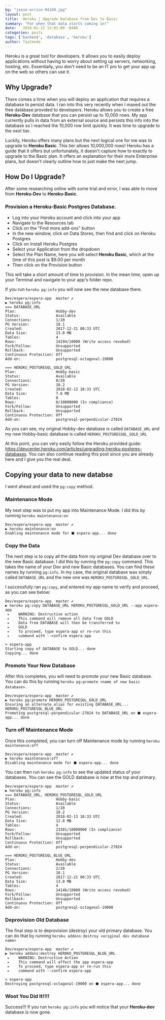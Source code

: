 ```yaml
---
bg: "jesse-orrico-94169.jpg"
layout: post
title:  Heroku | Upgrade Database from Dev to Basic
summary: "For when that data starts coming in!"
date:   2018-02-13 12:01:00 -0400
categories: posts
tags: ['backend', 'database', 'heroku']
author: fastmode
---
```


Heroku is a great tool for developers. It allows you to easily deploy applications without having to worry about setting up servers, networking, hosting, etc. Essentially, you don't need to be an IT pro to get your app up on the web so others can use it. 

## Why Upgrade?

There comes a time when you will deploy an application that requires a database to persist data.  I ran into this very recently when I maxed out the free database provided to developers.   Heroku allows you to create a free **Heroku-Dev** database that you can persist up to 10,000 rows.  My app currently pulls in data from an external source and persists this info into the database so I reached the 10,000 row limit quickly.  It was time to upgrade to the next tier.

Luckily, Heroku offers many plans but the next logical one for me was to upgrade to **Heroku Basic**.  This tier allows 10,000,000 rows!  Heroku has a guide that it offers but unfortunately, it doesn't capture how to exactly to upgrade to the Basic plan.  It offers an explanation for their more Enterprise plans, but doesn't clearly outline how to just make the next jump.

## How Do I Upgrade?

After some researching online with some trial and error, I was able to move from **Heroku-Dev** to **Heroku-Basic**.

### Provision a **Heroku-Basic** Postgres Database. 
* Log into your Heroku account and click into your app 
* Navigate to the Resources tab
* Click on the "Find more add-ons" button
* In the new window, click on Data Stores, then find and click on Heroku Postgres
* Click on Install Heroku Postgres
* Select your Application from the dropdown
* Select the Plan Name, here you will select **Heroku Basic**, which at the time of this post is $9.00 per month
* Then click on the Provision button

This will take a short amount of time to provision.  In the mean time, open up your Terminal and navigate to your app's folder repo.  

If you run `heroku pg:info` you will now see the new database there.

```
Dev/espera/espera-app  master ✔                                    
▶ heroku pg:info
=== DATABASE_URL
Plan:                  Hobby-dev
Status:                Available
Connections:           1/20
PG Version:            10.1
Created:               2017-12-21 00:33 UTC
Data Size:             13.0 MB
Tables:                4
Rows:                  14194/10000 (Write access revoked)
Fork/Follow:           Unsupported
Rollback:              Unsupported
Continuous Protection: Off
Add-on:                postgresql-octagonal-19000

=== HEROKU_POSTGRESQL_GOLD_URL
Plan:                  Hobby-basic
Status:                Available
Connections:           0/20
PG Version:            10.2
Created:               2018-02-13 18:33 UTC
Data Size:             7.6 MB
Tables:                0
Rows:                  0/10000000 (In compliance)
Fork/Follow:           Unsupported
Rollback:              Unsupported
Continuous Protection: Off
Add-on:                postgresql-perpendicular-27024
``` 
As you can see, my original Hobby-dev database is called `DATABASE_URL` and my new Hobby-basic database is called `HEROKU_POSTGRESSQL_GOLD_URL`

At this point, you can very easily follow the Heroku provided guide:  <https://devcenter.heroku.com/articles/upgrading-heroku-postgres-databases>.  You can also continue reading this post since you are already here and I give you the real deal.

## Copying your data to new databse

I went ahead and used the `pg:copy` method.

### Maintenance Mode

My next step was to put my app into Maintenance Mode.  I did this by running `heroku maintenance:on`

```
Dev/espera/espera-app  master ✔                                    
▶ heroku maintenance:on
Enabling maintenance mode for ⬢ espera-app... done
```

### Copy the Data

The next step is to copy all the data from my original Dev database over to the new Basic database.  I did this by running the `pg:copy` command.  This takes the name of your Dev and new Basic databases.  You can find these names by running `pg:info`.  In my case, the original database was simply called `DATABASE_URL` and the new one was `HEROKU_POSTGRESQL_GOLD_URL`.

I successfully ran `pg:copy`, and entered my app name to verify and proceed, as you can see below:

```
Dev/espera/espera-app  master ✔                                    
▶ heroku pg:copy DATABASE_URL HEROKU_POSTGRESQL_GOLD_URL --app espera-app
 ▸    WARNING: Destructive action
 ▸    This command will remove all data from GOLD
 ▸    Data from DATABASE will then be transferred to
 ▸    GOLD
 ▸    To proceed, type espera-app or re-run this
 ▸    command with --confirm espera-app

> espera-app
Starting copy of DATABASE to GOLD... done
Copying... done
```

### Promote Your New Database

After this completes, you will need to promote your new Basic database.  You can do this by running `heroku pg:promote <name of new basic database>`.  

```
Dev/espera/espera-app  master ✔                                     
▶ heroku pg:promote HEROKU_POSTGRESQL_GOLD_URL
Ensuring an alternate alias for existing DATABASE_URL... HEROKU_POSTGRESQL_BLUE_URL
Promoting postgresql-perpendicular-27024 to DATABASE_URL on ⬢ espera-app... done
```

### Turn off Maintenance Mode

Once this completed, you can turn off Maintenance mode by running `heroku maintenance:off`

```
Dev/espera/espera-app  master ✔ 
▶ heroku maintenance:off
Disabling maintenance mode for ⬢ espera-app... done
```

You can then run `heroku pg:info` to see the updated status of your databases.  You can see the GOLD database is now at the top and primary.

```
Dev/espera/espera-app  master ✔  
▶ heroku pg:info
=== DATABASE_URL, HEROKU_POSTGRESQL_GOLD_URL
Plan:                  Hobby-basic
Status:                Available
Connections:           1/20
PG Version:            10.2
Created:               2018-02-13 18:33 UTC
Data Size:             12.8 MB
Tables:                4
Rows:                  23381/10000000 (In compliance)
Fork/Follow:           Unsupported
Rollback:              Unsupported
Continuous Protection: Off
Add-on:                postgresql-perpendicular-27024

=== HEROKU_POSTGRESQL_BLUE_URL
Plan:                  Hobby-dev
Status:                Available
Connections:           2/20
PG Version:            10.1
Created:               2017-12-21 00:33 UTC
Data Size:             13.0 MB
Tables:                4
Rows:                  14146/10000 (Write access revoked)
Fork/Follow:           Unsupported
Rollback:              Unsupported
Continuous Protection: Off
Add-on:                postgresql-octagonal-19000
```

### Deprovision Old Database

The final step is to deprovision (destroy) your old primary database.  You can do that by running `heroku addons:destroy <original dev database name>`

```
Dev/espera/espera-app  master ✔                                     
▶ heroku addons:destroy HEROKU_POSTGRESQL_BLUE_URL
 ▸    WARNING: Destructive Action
 ▸    This command will affect the app espera-app
 ▸    To proceed, type espera-app or re-run this
 ▸    command with --confirm espera-app

> espera-app
Destroying postgresql-octagonal-19000 on ⬢ espera-app... done
```
### Woot You Did It!!!!

Success!!! If you run `heroku pg:info` you will notice that your **Heroku-dev** database is now gone.  

